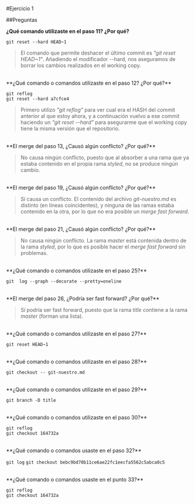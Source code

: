 #Ejercicio 1

##Preguntas

**¿Qué comando utilizaste en el paso 11? ¿Por qué?**

```git reset --hard HEAD~1```

> El comando que permite deshacer el último commit es *"git reset HEAD~1"*. Añadiendo el modificador --hard, nos aseguramos de borrar los cambios realizados en el working copy. 

<br />
**¿Qué comando o comandos utilizaste en el paso 12? ¿Por qué?**

```git reflog```<br />
```git reset --hard a7cfce4```

> Primero utilizo *"git reflog"* para ver cual era el HASH del commit anterior al que estoy ahora, y a continuación vuelvo a ese commit haciendo un *"git reset --hard"* para asegurarme que el working copy tiene la misma versión que el repositorio.

<br />
**El merge del paso 13, ¿Causó algún conflicto? ¿Por qué?**

> No causa ningún conflicto, puesto que al absorber a una rama que ya estaba contenido en el propia rama *styled*, no se produce ningún cambio.

<br />
**El merge del paso 19, ¿Causó algún conflicto? ¿Por qué?**

> Sí causa un conflicto. El contenido del archivo *git-nuestro.md* es distinto (en líneas coincidentes), y ninguna de las ramas estaba contenido en la otra, por lo que no era posible un *merge fast forward*.

<br />
**El merge del paso 21, ¿Causó algún conflicto? ¿Por qué?**

> No causa ningún conflicto. La rama *master* está contenida dentro de la rama *styled*, por lo que es posible hacer el *merge fast forward* sin problemas.

<br />
**¿Qué comando o comandos utilizaste en el paso 25?**

```git  log --graph --decorate --pretty=oneline```

<br />
**El merge del paso 26, ¿Podría ser fast forward? ¿Por qué?**

> Sí podría ser fast forward, puesto que la rama *title* contiene a la rama *master* (forman una lista).

<br />
**¿Qué comando o comandos utilizaste en el paso 27?**

```git reset HEAD~1```

<br />
**¿Qué comando o comandos utilizaste en el paso 28?**

```git checkout -- git-nuestro.md ```

<br />
**¿Qué comando o comandos utilizaste en el paso 29?**

```git branch -D title```

<br />
**¿Qué comando o comandos utilizaste en el paso 30?**

```git reflog```<br />
```git checkout 164732a```

<br />
**¿Qué comando o comandos usaste en el paso 32?**

```git log```
```git checkout bebc9bd70b11ce6ae22fc1eecfa5562c5abca0c5```

<br />
**¿Qué comando o comandos usaste en el punto 33?**

```git reflog```<br />
```git checkout 164732a```

